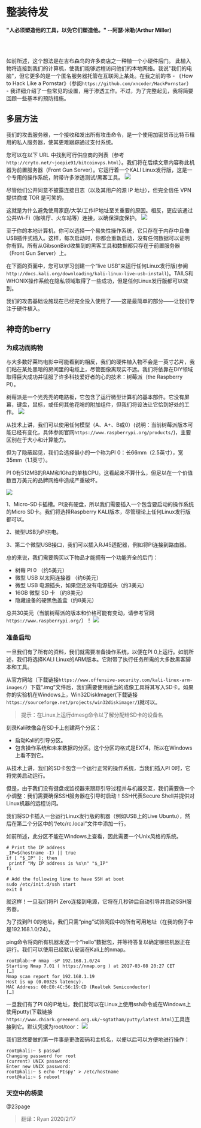 # 整装待发

<b>
"人必须塑造他的工具，以免它们塑造他。"  --阿瑟·米勒(Arthur Miller) 
</b>

<br><br>


如前所述，这个想法是在吉布森鸟的许多商店之一种植一个小硬件后门。
此植入物将连接到我们的计算机，使我们能够远程访问他们的本地网络。我说"我们的电脑"，但它更多的是一个匿名服务器托管在互联网上某处。在我之前的书 - 《How to Hack Like a Pornstar》（参阅`https://github.com/xncoder/HackPornstar`） - 我详细介绍了一些常见的设置，用于渗透工作。不过，为了完整起见，我将简要回顾一些基本的预防措施。

## 多层方法
我们的攻击服务器，一个接收和发出所有攻击命令，是一个使用加密货币比特币租用的私人服务器，使其更难跟踪通过支付系统。

您可以在以下 URL 中找到可行供应商的列表（参考`http://cryto.net/~joepie91/bitcoinvps.html`）。我们将在后续文章内容称此机器为前置服务器（Front Gun Server）。它运行着一个KALI Linux发行版，这是一个专用的操作系统，附带许多渗透测试/黑客工具。
![](chap2/chap2-1.jpg)

尽管他们公开同意不披露连接日志（以及其用户的源 IP 地址），但完全信任 VPN 提供商或 TOR 是可笑的。

这就是为什么避免使用家庭/大学/工作IP地址至关重要的原因。相反，更应该通过公共Wi-Fi（咖啡厅、火车站等）连接，以确保深度保护。
![](chap2/chap2-2.jpg)

至于你的本地计算机，你可以选择一个易失性操作系统，它只存在于内存中且像USB插件式插入。这样，每次启动时，你都会重新启动，没有任何数据可以证明你有罪。所有从GibsonBird收集到的黑客工具和数据都只存在于前置服务器（Front Gun Server）上。

在下面的页面中，您可以学习创建一个“live USB”来运行任何Linux发行版(参阅`http://docs.kali.org/downloading/kali-linux-live-usb-install`)。TAILS和WHONIX操作系统在隐私领域取得了一些成功，但是任何Linux发行版都可以做到。

我们的攻击基础设施现在已经完全投入使用了——这是最简单的部分——让我们专注于硬件植入。

## 神奇的berry

### 为成功而购物
与大多数好莱坞电影中可能看到的相反，我们的硬件植入物不会是一英寸芯片，我们粘在某处黑暗的房间里的电缆上，尽管图像离现实不远。我们将依靠在DIY领域取得巨大成功并征服了许多科技爱好者的心的技术：树莓派（the Raspberry PI）。

树莓派是一个光秃秃的电路板，它包含了运行微型计算机的基本部件。它没有屏幕，键盘，鼠标，或任何其他花哨的附加组件，但我们将设法让它恰到好处的工作。
![](chap2/chap2-3.jpg)

从技术上讲，我们可以使用任何模型（A、A+、B或0）(说明：当前树莓派版本可能已经有变化，具体参阅官网`https://www.raspberrypi.org/products/`)，主要区别在于大小和计算能力。

但为了隐蔽起见，我们会选择最小的一个称为PI 0：长66mm（2.5英寸），宽35mm（1.1英寸）。

PI 0有512MB的RAM和1Ghz的单核CPU。这看起来不算什么，但足以在一个价值数百万美元的品牌网络中造成严重破坏。

![](chap2/chap2-4.jpg)

1、Micro-SD卡插槽。PI没有硬盘，所以我们需要插入一个包含要启动的操作系统的Micro SD卡。我们将选择Raspberry KALI版本，尽管理论上任何Linux发行版都可以。

2、微型USB为PI供电。

3、第二个微型USB接口，我们可以插入RJ45适配器，例如将PI连接到路由器。

总的来说，我们需要购买以下物品才能拥有一个功能齐全的后门：<br>
- 树莓 PI 0 （约5美元）<br>
- 微型 USB 以太网连接器 （约6美元）<br>
- 微型 USB 电源插头，如果您还没有电源插头（约3美元）<br>
- 16GB 微型 SD 卡 （约8美元）<br>
- 隐藏设备的硬黑色盖盒（约8美元）<br>

总共30美元（当前树莓派的版本和价格可能有变动，请参考官网`https://www.raspberrypi.org/`）！
![](chap2/chap2-5.jpg)


### 准备启动
一旦我们有了所有的资料，我们就需要准备操作系统，以便在PI 0上运行。如前所述，我们将选择KALI Linux的ARM版本。它附带了执行任务所需的大多数黑客脚本和工具。

从官方网站（下载链接`https://www.offensive-security.com/kali-linux-arm-images/`）下载“.img”文件后，我们需要使用适当的成像工具将其写入SD卡。如果你的实验机在Windows上，Win32DiskImager(下载链接`https://sourceforge.net/projects/win32diskimager/`)就可以。
> 提示：在Linux上运行dmesg命令以了解分配给SD卡的设备名

刻录Kali映像会在SD卡上创建两个分区：
- 启动Kali的引导分区。
- 包含操作系统和未来数据的分区。这个分区的格式是EXT4，所以在Windows上看不到它。

从技术上讲，我们的SD卡包含一个运行正常的操作系统，当我们插入PI 0时，它将完美启动运行。

但是，由于我们没有键盘或监视器来跟踪引导过程并与机器交互，我们需要做一个小调整：我们需要确保SSH服务器在引导时启动！SSH代表Secure Shell并提供对Linux机器的远程访问。

我们将SD卡插入一台运行Linux发行版的机器（例如USB上的Live Ubuntu），然后在第二个分区中的“/etc/rc.local”文件中添加一行。

如前所述，此分区不能在Windows上查看，因此需要一个Unix风格的系统。
```
# Print the IP address
_IP=$(hostname -I) || true
if [ "$_IP" ]; then
 printf "My IP address is %s\n" "$_IP"
fi

# Add the following line to have SSH at boot
sudo /etc/init.d/ssh start
exit 0
```

就这样！一旦我们将PI Zero连接到电源，它将在几秒钟后自动引导并启动SSH服务器。

为了找到PI 0的地址，我们只需“ping”试验网段中的所有可用地址（在我的例子中是192.168.1.0/24）。

ping命令将向所有机器发送一个“hello”数据包，并等待答复以确定哪些机器正在运行。我们可以使用已经默认安装在Kali上的nmap。
```
root@lab:~# nmap -sP 192.168.1.0/24
Starting Nmap 7.01 ( https://nmap.org ) at 2017-03-08 20:27 CET
[…]
Nmap scan report for 192.168.1.19
Host is up (0.0032s latency).
MAC Address: 00:E0:4C:56:19:CD (Realtek Semiconductor)
[…]
```

一旦我们有了PI 0的IP地址，我们就可以在Linux上使用ssh命令或在Windows上使用putty(下载链接`https://www.chiark.greenend.org.uk/~sgtatham/putty/latest.html`)工具连接到它。默认凭据为root/toor：
![](chap2/chap2-6.jpg)

我们显然要做的第一件事是更改密码和主机名，以便以后可以方便地进行操作：
```
root@kali:~ $ passwd
Changing password for root
(current) UNIX password: 
Enter new UNIX password: 
root@kali:~ $ echo 'PIspy' > /etc/hostname
root@kali:~ $ reboot
```

### 天空中的桥梁
@23page





> 翻译：Ryan 2020/2/17

